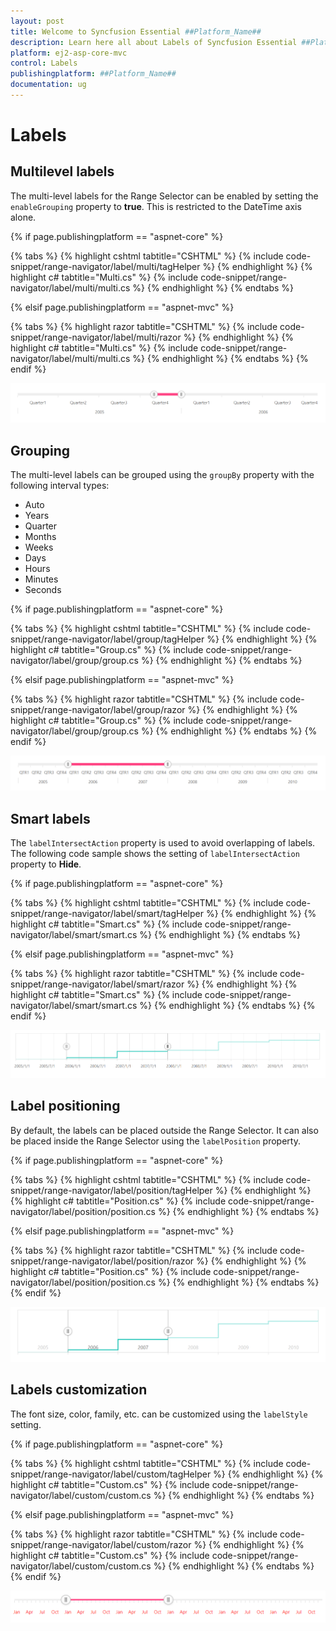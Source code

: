 ```yaml
---
layout: post
title: Welcome to Syncfusion Essential ##Platform_Name##
description: Learn here all about Labels of Syncfusion Essential ##Platform_Name## widgets based on HTML5 and jQuery.
platform: ej2-asp-core-mvc
control: Labels
publishingplatform: ##Platform_Name##
documentation: ug
---
```



# Labels

## Multilevel labels

The multi-level labels for the Range Selector can be enabled by setting the `enableGrouping` property to **true**. This is restricted to the DateTime axis alone.

{% if page.publishingplatform == "aspnet-core" %}

{% tabs %}
{% highlight cshtml tabtitle="CSHTML" %}
{% include code-snippet/range-navigator/label/multi/tagHelper %}
{% endhighlight %}
{% highlight c# tabtitle="Multi.cs" %}
{% include code-snippet/range-navigator/label/multi/multi.cs %}
{% endhighlight %}
{% endtabs %}

{% elsif page.publishingplatform == "aspnet-mvc" %}

{% tabs %}
{% highlight razor tabtitle="CSHTML" %}
{% include code-snippet/range-navigator/label/multi/razor %}
{% endhighlight %}
{% highlight c# tabtitle="Multi.cs" %}
{% include code-snippet/range-navigator/label/multi/multi.cs %}
{% endhighlight %}
{% endtabs %}
{% endif %}



![Multilevel labels](images/labels/multi.png)

## Grouping

The multi-level labels can be grouped using the `groupBy` property with the following interval types:

* Auto
* Years
* Quarter
* Months
* Weeks
* Days
* Hours
* Minutes
* Seconds

{% if page.publishingplatform == "aspnet-core" %}

{% tabs %}
{% highlight cshtml tabtitle="CSHTML" %}
{% include code-snippet/range-navigator/label/group/tagHelper %}
{% endhighlight %}
{% highlight c# tabtitle="Group.cs" %}
{% include code-snippet/range-navigator/label/group/group.cs %}
{% endhighlight %}
{% endtabs %}

{% elsif page.publishingplatform == "aspnet-mvc" %}

{% tabs %}
{% highlight razor tabtitle="CSHTML" %}
{% include code-snippet/range-navigator/label/group/razor %}
{% endhighlight %}
{% highlight c# tabtitle="Group.cs" %}
{% include code-snippet/range-navigator/label/group/group.cs %}
{% endhighlight %}
{% endtabs %}
{% endif %}



![Grouping](images/labels/group.png)

## Smart labels

The `labelIntersectAction` property is used to avoid overlapping of labels. The following code sample shows the setting of `labelIntersectAction` property to **Hide**.

{% if page.publishingplatform == "aspnet-core" %}

{% tabs %}
{% highlight cshtml tabtitle="CSHTML" %}
{% include code-snippet/range-navigator/label/smart/tagHelper %}
{% endhighlight %}
{% highlight c# tabtitle="Smart.cs" %}
{% include code-snippet/range-navigator/label/smart/smart.cs %}
{% endhighlight %}
{% endtabs %}

{% elsif page.publishingplatform == "aspnet-mvc" %}

{% tabs %}
{% highlight razor tabtitle="CSHTML" %}
{% include code-snippet/range-navigator/label/smart/razor %}
{% endhighlight %}
{% highlight c# tabtitle="Smart.cs" %}
{% include code-snippet/range-navigator/label/smart/smart.cs %}
{% endhighlight %}
{% endtabs %}
{% endif %}



![Smart labels](images/labels/smart.png)

## Label positioning

By default, the labels can be placed outside the Range Selector. It can also be placed inside the Range Selector using the `labelPosition` property.

{% if page.publishingplatform == "aspnet-core" %}

{% tabs %}
{% highlight cshtml tabtitle="CSHTML" %}
{% include code-snippet/range-navigator/label/position/tagHelper %}
{% endhighlight %}
{% highlight c# tabtitle="Position.cs" %}
{% include code-snippet/range-navigator/label/position/position.cs %}
{% endhighlight %}
{% endtabs %}

{% elsif page.publishingplatform == "aspnet-mvc" %}

{% tabs %}
{% highlight razor tabtitle="CSHTML" %}
{% include code-snippet/range-navigator/label/position/razor %}
{% endhighlight %}
{% highlight c# tabtitle="Position.cs" %}
{% include code-snippet/range-navigator/label/position/position.cs %}
{% endhighlight %}
{% endtabs %}
{% endif %}



![Label positioning](images/labels/position.png)

## Labels customization

The font size, color, family, etc. can be customized using the `labelStyle` setting.

{% if page.publishingplatform == "aspnet-core" %}

{% tabs %}
{% highlight cshtml tabtitle="CSHTML" %}
{% include code-snippet/range-navigator/label/custom/tagHelper %}
{% endhighlight %}
{% highlight c# tabtitle="Custom.cs" %}
{% include code-snippet/range-navigator/label/custom/custom.cs %}
{% endhighlight %}
{% endtabs %}

{% elsif page.publishingplatform == "aspnet-mvc" %}

{% tabs %}
{% highlight razor tabtitle="CSHTML" %}
{% include code-snippet/range-navigator/label/custom/razor %}
{% endhighlight %}
{% highlight c# tabtitle="Custom.cs" %}
{% include code-snippet/range-navigator/label/custom/custom.cs %}
{% endhighlight %}
{% endtabs %}
{% endif %}



![Labels Customization](images/labels/custom.png)